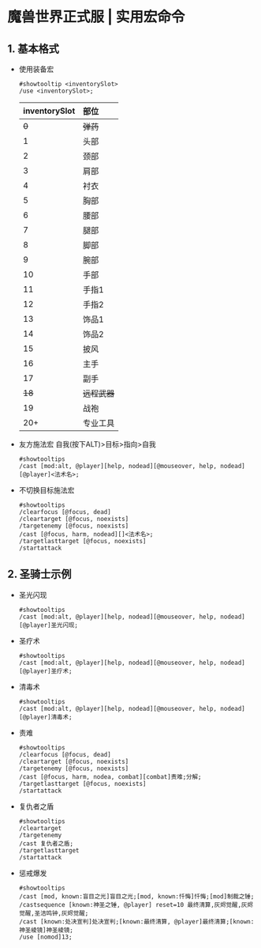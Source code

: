 # 魔兽世界正式服 | 实用宏命令

## 1. 基本格式

+ 使用装备宏
  
  ```text
  #showtooltip <inventorySlot>
  /use <inventorySlot>;
  ```
  
  | inventorySlot | 部位         |
  | :------------ | :----------- |
  | ~~0~~         | ~~弹药~~     |
  | 1             | 头部         |
  | 2             | 颈部         |
  | 3             | 肩部         |
  | 4             | 衬衣         |
  | 5             | 胸部         |
  | 6             | 腰部         |
  | 7             | 腿部         |
  | 8             | 脚部         |
  | 9             | 腕部         |
  | 10            | 手部         |
  | 11            | 手指1        |
  | 12            | 手指2        |
  | 13            | 饰品1        |
  | 14            | 饰品2        |
  | 15            | 披风         |
  | 16            | 主手         |
  | 17            | 副手         |
  | ~~18~~        | ~~远程武器~~ |
  | 19            | 战袍         |
  | 20+           | 专业工具     |

+ 友方施法宏 自我(按下ALT)>目标>指向>自我
  
  ```text
  #showtooltips
  /cast [mod:alt, @player][help, nodead][@mouseover, help, nodead][@player]<法术名>;
  ```

+ 不切换目标施法宏
  
  ```text
  #showtooltips
  /clearfocus [@focus, dead]
  /cleartarget [@focus, noexists]
  /targetenemy [@focus, noexists]
  /cast [@focus, harm, nodead][]<法术名>;
  /targetlasttarget [@focus, noexists]
  /startattack
  ```

## 2. 圣骑士示例

+ 圣光闪现
  
  ```text
  #showtooltips
  /cast [mod:alt, @player][help, nodead][@mouseover, help, nodead][@player]圣光闪现;
  ```
  
+ 圣疗术
  
  ```text
  #showtooltips
  /cast [mod:alt, @player][help, nodead][@mouseover, help, nodead][@player]圣疗术;
  ```

+ 清毒术
  
  ```text
  #showtooltips
  /cast [mod:alt, @player][help, nodead][@mouseover, help, nodead][@player]清毒术;
  ```

+ 责难
  
  ```text
  #showtooltips
  /clearfocus [@focus, dead]
  /cleartarget [@focus, noexists]
  /targetenemy [@focus, noexists]
  /cast [@focus, harm, nodea, combat][combat]责难;分解;
  /targetlasttarget [@focus, noexists]
  /startattack
  ```

+ 复仇者之盾
  
  ```text
  #showtooltips
  /cleartarget
  /targetenemy
  /cast 复仇者之盾;
  /targetlasttarget
  /startattack
  ```

+ 惩戒爆发
  
  ```text
  #showtooltips
  /cast [mod, known:盲目之光]盲目之光;[mod, known:忏悔]忏悔;[mod]制裁之锤;
  /castsequence [known:神圣之锤, @player] reset=10 最终清算,灰烬觉醒,灰烬觉醒,圣洁鸣钟,灰烬觉醒;
  /cast [known:处决宣判]处决宣判;[known:最终清算, @player]最终清算;[known:神圣棱镜]神圣棱镜;
  /use [nomod]13;
  ```
